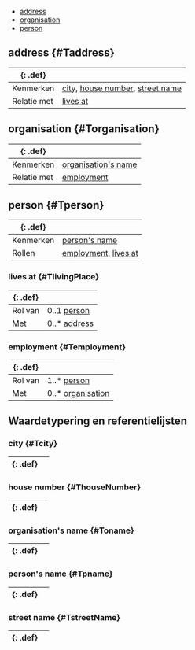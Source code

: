 - [address](#Taddress)
- [organisation](#Torganisation)
- [person](#Tperson)

## address {#Taddress}

|{: .def}||
|-|-|
|Kenmerken|[city](#T), [house number](#T), [street name](#T)|
|Relatie met|[lives at](#TlivingPlace)|

## organisation {#Torganisation}

|{: .def}||
|-|-|
|Kenmerken|[organisation's name](#T)|
|Relatie met|[employment](#Temployment)|

## person {#Tperson}

|{: .def}||
|-|-|
|Kenmerken|[person's name](#T)|
|Rollen|[employment](#Temployment), [lives at](#TlivingPlace)|

### lives at {#TlivingPlace}

|{: .def}||
|-|-|
|Rol van|0..1 [person](#Tperson)|
|Met|0..* [address](#Taddress)|

### employment {#Temployment}

|{: .def}||
|-|-|
|Rol van|1..* [person](#Tperson)|
|Met|0..* [organisation](#Torganisation)|

## Waardetypering en referentielijsten

### city {#Tcity}

|{: .def}||
|-|-|

### house number {#ThouseNumber}

|{: .def}||
|-|-|

### organisation's name {#Toname}

|{: .def}||
|-|-|

### person's name {#Tpname}

|{: .def}||
|-|-|

### street name {#TstreetName}

|{: .def}||
|-|-|

